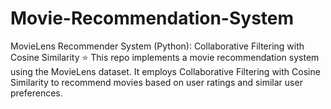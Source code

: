 # Movie-Recommendation-System
MovieLens Recommender System (Python): Collaborative Filtering with Cosine Similarity  ⭐️  This repo implements a movie recommendation system using the MovieLens dataset. It employs Collaborative Filtering with Cosine Similarity to recommend movies based on user ratings and similar user preferences.
